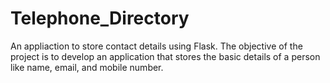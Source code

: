 # Telephone_Directory
An appliaction to store contact details using Flask.
The objective of the project is to develop an application that stores the basic details of a person like name, email, and mobile number.
